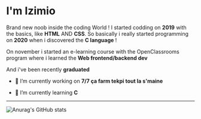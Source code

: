I'm Izimio
= 

Brand new noob inside the coding World ! I started codding on __2019__ with the basics, like __HTML__ AND __CSS__.
So basically i really started programming on __2020__ when i discovered the __C language__ ! 
 
On november i started an e-learning course with the OpenClassrooms program where i learned the __Web frontend/backend dev__
                        
And i've been recently __graduated__
  
 * 🔭 I’m currently working on  __7/7 ça farm tekpi tout la s'maine__ 
   
    
 * 🎈 I’m currently learning  __C__ 
 
 ---
![Anurag's GitHub stats](https://github-readme-stats.vercel.app/api?username=izimio&show_icons=true&theme=radical)
